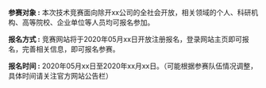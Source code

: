 **参赛对象 :** 本次技术竞赛面向除开xx公司的全社会开放，相关领域的个人、科研机构、高等院校、企业单位等人员均可报名参加。

**报名方式 :** 竞赛网站将于2020年05月xx日开放注册报名，登录网站主页即可报名，完善相关信息，即可报名参赛。

**报名时间 :** 2020年05月xx日至2020年xx月xx日。（可能根据参赛队伍情况调整，具体时间请关注官方网站公告栏）